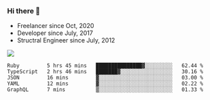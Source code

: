 ### Hi there 👋

- Freelancer since Oct, 2020
- Developer since July, 2017
- Structral Engineer since July, 2012

<img src="https://github-readme-stats.vercel.app/api?username=an-lee&show_icons=true&icon_color=0366d6&text_color=24292e&bg_color=ffffff&hide_title=true" />

<!--START_SECTION:waka-->
```text
Ruby         5 hrs 45 mins   ███████████████▓░░░░░░░░░   62.44 % 
TypeScript   2 hrs 46 mins   ███████▓░░░░░░░░░░░░░░░░░   30.16 % 
JSON         16 mins         ▓░░░░░░░░░░░░░░░░░░░░░░░░   03.00 % 
YAML         12 mins         ▓░░░░░░░░░░░░░░░░░░░░░░░░   02.22 % 
GraphQL      7 mins          ▒░░░░░░░░░░░░░░░░░░░░░░░░   01.33 % 
```
<!--END_SECTION:waka-->
